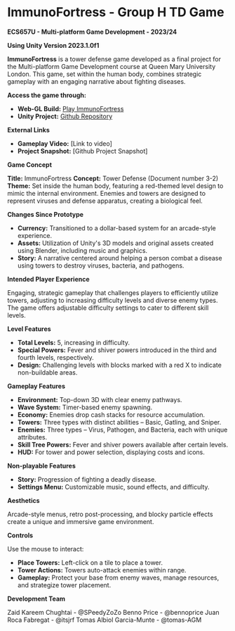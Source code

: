 # **ImmunoFortress - Group H TD Game**

**ECS657U - Multi-platform Game Development - 2023/24**

**Using Unity Version 2023.1.0f1**

**ImmunoFortress** is a tower defense game developed as a final project for the Multi-platform Game Development course at Queen Mary University London. This game, set within the human body, combines strategic gameplay with an engaging narrative about fighting diseases.

**Access the game through:**

- **Web-GL Build:** [Play ImmunoFortress](https://speedyzozo.github.io/group-h-td/build/)
- **Unity Project:** [Github Repository](https://github.com/SPeedyZoZo/group-h-td)

**External Links**

- **Gameplay Video:** [Link to video]
- **Project Snapshot:** [Github Project Snapshot]

**Game Concept**

**Title:** ImmunoFortress
**Concept:** Tower Defense (Document number 3-2)
**Theme:** Set inside the human body, featuring a red-themed level design to mimic the internal environment. Enemies and towers are designed to represent viruses and defense apparatus, creating a biological feel.

**Changes Since Prototype**

- **Currency:** Transitioned to a dollar-based system for an arcade-style experience.
- **Assets:** Utilization of Unity's 3D models and original assets created using Blender, including music and graphics.
- **Story:** A narrative centered around helping a person combat a disease using towers to destroy viruses, bacteria, and pathogens.

**Intended Player Experience**

Engaging, strategic gameplay that challenges players to efficiently utilize towers, adjusting to increasing difficulty levels and diverse enemy types. The game offers adjustable difficulty settings to cater to different skill levels.

**Level Features**

- **Total Levels:** 5, increasing in difficulty.
- **Special Powers:** Fever and shiver powers introduced in the third and fourth levels, respectively.
- **Design:** Challenging levels with blocks marked with a red X to indicate non-buildable areas.

**Gameplay Features**

- **Environment:** Top-down 3D with clear enemy pathways.
- **Wave System:** Timer-based enemy spawning.
- **Economy:** Enemies drop cash stacks for resource accumulation.
- **Towers:** Three types with distinct abilities – Basic, Gatling, and Sniper.
- **Enemies:** Three types – Virus, Pathogen, and Bacteria, each with unique attributes.
- **Skill Tree Powers:** Fever and shiver powers available after certain levels.
- **HUD:** For tower and power selection, displaying costs and icons.

**Non-playable Features**

- **Story:** Progression of fighting a deadly disease.
- **Settings Menu:** Customizable music, sound effects, and difficulty.

**Aesthetics**

Arcade-style menus, retro post-processing, and blocky particle effects create a unique and immersive game environment.

**Controls**

Use the mouse to interact:

- **Place Towers:** Left-click on a tile to place a tower.
- **Tower Actions:** Towers auto-attack enemies within range.
- **Gameplay:** Protect your base from enemy waves, manage resources, and strategize tower placement.

**Development Team**

Zaid Kareem Chughtai  -  @SPeedyZoZo
Benno Price  -  @bennoprice
Juan Roca Fabregat  -  @itsjrf
Tomas Albiol Garcia-Munte  -  @tomas-AGM
